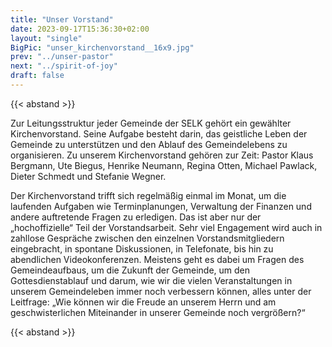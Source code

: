 ```yaml
---
title: "Unser Vorstand"
date: 2023-09-17T15:36:30+02:00
layout: "single"
BigPic: "unser_kirchenvorstand__16x9.jpg"
prev: "../unser-pastor"
next: "../spirit-of-joy"
draft: false
---
```


{{< abstand >}}

Zur Leitungsstruktur jeder Gemeinde der SELK gehört ein gewählter
Kirchenvorstand. Seine Aufgabe besteht darin, das geistliche Leben der Gemeinde
zu unterstützen und den Ablauf des Gemeindelebens zu organisieren. Zu unserem
Kirchenvorstand gehören zur Zeit: Pastor Klaus Bergmann, Ute Biegus, Henrike
Neumann, Regina Otten, Michael Pawlack, Dieter Schmedt und Stefanie Wegner.

Der Kirchenvorstand trifft sich regelmäßig einmal im Monat, um die laufenden
Aufgaben wie Terminplanungen, Verwaltung der Finanzen und andere auftretende
Fragen zu erledigen. Das ist aber nur der „hochoffizielle“ Teil der 
Vorstandsarbeit. Sehr viel Engagement wird auch in zahllose Gespräche zwischen
den einzelnen Vorstandsmitgliedern eingebracht, in spontane Diskussionen, in 
Telefonate, bis hin zu abendlichen Videokonferenzen. Meistens geht es dabei 
um Fragen des Gemeindeaufbaus, um die Zukunft der Gemeinde, um den 
Gottesdienstablauf und darum, wie wir die vielen Veranstaltungen in unserem
Gemeindeleben immer noch verbessern können, alles unter der Leitfrage: „Wie
können wir die Freude an unserem Herrn und am geschwisterlichen Miteinander in
unserer Gemeinde noch vergrößern?“ 

{{< abstand >}}

